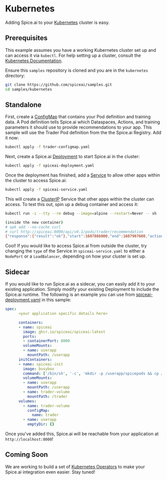 # Kubernetes

Adding Spice.ai to your [Kubernetes](https://kubernetes.io/) cluster is easy.

## Prerequisites

This example assumes you have a working Kubernetes cluster set up and can access it via `kubectl`. For help setting up a cluster, consult the [Kubernetes Documentation](https://kubernetes.io/docs/setup/).

Ensure this `samples` repository is cloned and you are in the `kubernetes` directory:

```bash
git clone https://github.com/spiceai/samples.git
cd samples/kubernetes
```

## Standalone

First, create a [ConfigMap](https://kubernetes.io/docs/concepts/configuration/configmap/) that contains your Pod definition and training data. A Pod definition tells Spice.ai which Dataspaces, Actions, and training parameters it should use to provide recommendations to your app. This sample will use the Trader Pod definition from the the Spice.ai Registry. Add it now:

```bash
kubectl apply -f trader-configmap.yaml
```

Next, create a Spice.ai [Deployment](https://kubernetes.io/docs/concepts/workloads/controllers/deployment/) to start Spice.ai in the cluster:

```bash
kubectl apply -f spiceai-deployment.yaml
```

Once the deployment has finished, add a [Service](https://kubernetes.io/docs/concepts/services-networking/service/) to allow other apps within the cluster to access Spice.ai:

```bash
kubectl apply -f spiceai-service.yaml
```

This will create a [ClusterIP](https://kubernetes.io/docs/concepts/services-networking/service/#publishing-services-service-types) Service that other apps within the cluster can access. To test this out, spin up a debug container and access it:

```bash
kubectl run -i --tty --rm debug --image=alpine --restart=Never -- sh

(inside the new container)
# apk add --no-cache curl
# curl http://spiceai:8000/api/v0.1/pods/trader/recommendation
{"response":{"result":"ok"},"start":1607886000,"end":1607907600,"action":"sell","tag":"latest"}
```

Cool! If you would like to access Spice.ai from outside the cluster, try changing the `type` of the Service in `spiceai-service.yaml` to either a `NodePort` or a `LoadBalancer`, depending on how your cluster is set up.

## Sidecar

If you would like to run Spice.ai as a sidecar, you can easily add it to your existing application. Simply modify your existing Deployment to include the Spice.ai runtime. The following is an example you can use from [spiceai-deployment.yaml](spiceai-deployment.yaml) in this sample:

```yaml
spec:
      <your application specific details here>

      containers:
      - name: spiceai
        image: ghcr.io/spiceai/spiceai:latest
        ports:
        - containerPort: 8000
        volumeMounts:
        - name: userapp
          mountPath: /userapp
      initContainers:
      - name: spiceai-init
        image: busybox
        command: ['/bin/sh', '-c', 'mkdir -p /userapp/spicepods && cp /trader/trader.yaml /userapp/spicepods/trader.yaml && cp /trader/btcusd.csv /userapp/btcusd.csv']
        volumeMounts:
        - name: userapp
          mountPath: /userapp
        - name: trader-volume
          mountPath: /trader
      volumes:
        - name: trader-volume
          configMap:
            name: trader
        - name: userapp
          emptyDir: {}

```

Once you've added this, Spice.ai will be reachable from your application at `http://localhost:8000`!

## Coming Soon

We are working to build a set of [Kubernetes Operators](https://kubernetes.io/docs/concepts/extend-kubernetes/operator/) to make your Spice.ai integration even easier. Stay tuned!
